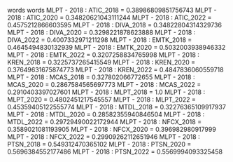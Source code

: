 words
words
MLPT - 2018 : ATIC_2018 = 0.38986809851756743
MLPT - 2018 : ATIC_2020 = 0.34820621043111244
MLPT - 2018 : ATIC_2022 = 0.4575212866603595
MLPT - 2018 : DIVA_2018 = 0.34822804314329736
MLPT - 2018 : DIVA_2020 = 0.3298221878623888
MLPT - 2018 : DIVA_2022 = 0.4007332971211298
MLPT - 2018 : EMTK_2018 = 0.4645494830132939
MLPT - 2018 : EMTK_2020 = 0.5032003938946332
MLPT - 2018 : EMTK_2022 = 0.3207258834765998
MLPT - 2018 : KREN_2018 = 0.3225737265415549
MLPT - 2018 : KREN_2020 = 0.37649631675874773
MLPT - 2018 : KREN_2022 = 0.4847836060559718
MLPT - 2018 : MCAS_2018 = 0.327802066772655
MLPT - 2018 : MCAS_2020 = 0.2867584565697773
MLPT - 2018 : MCAS_2022 = 0.2910403397027601
MLPT - 2018 : MLPT_2018 = 1.0
MLPT - 2018 : MLPT_2020 = 0.4802451217545557
MLPT - 2018 : MLPT_2022 = 0.45359405122555774
MLPT - 2018 : MTDL_2018 = 0.32276365109917937
MLPT - 2018 : MTDL_2020 = 0.28582355940846504
MLPT - 2018 : MTDL_2022 = 0.29729490022172944
MLPT - 2018 : NFCX_2018 = 0.3589021081193905
MLPT - 2018 : NFCX_2020 = 0.396982980917999
MLPT - 2018 : NFCX_2022 = 0.29909262112651946
MLPT - 2018 : PTSN_2018 = 0.549312470365102
MLPT - 2018 : PTSN_2020 = 0.5696384552177486
MLPT - 2018 : PTSN_2022 = 0.5569994093325458
